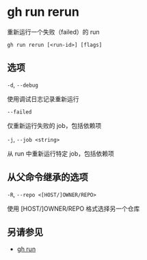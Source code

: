 # gh run rerun

重新运行一个失败（failed）的 run

```
gh run rerun [<run-id>] [flags]
```

## 选项

`-d`, `--debug`

使用调试日志记录重新运行

`--failed`

仅重新运行失败的 job，包括依赖项

`-j`, `--job <string>`

从 run 中重新运行特定 job，包括依赖项

## 从父命令继承的选项

`-R`, `--repo <[HOST/]OWNER/REPO>`

使用 [HOST/]OWNER/REPO 格式选择另一个仓库

## 另请参见

- [gh run](/gh_run)